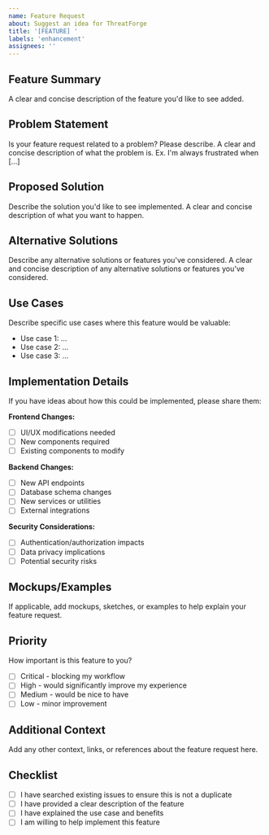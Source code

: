 ```yaml
---
name: Feature Request
about: Suggest an idea for ThreatForge
title: '[FEATURE] '
labels: 'enhancement'
assignees: ''
---
```


## Feature Summary
A clear and concise description of the feature you'd like to see added.

## Problem Statement
Is your feature request related to a problem? Please describe.
A clear and concise description of what the problem is. Ex. I'm always frustrated when [...]

## Proposed Solution
Describe the solution you'd like to see implemented.
A clear and concise description of what you want to happen.

## Alternative Solutions
Describe any alternative solutions or features you've considered.
A clear and concise description of any alternative solutions or features you've considered.

## Use Cases
Describe specific use cases where this feature would be valuable:
- Use case 1: ...
- Use case 2: ...
- Use case 3: ...

## Implementation Details
If you have ideas about how this could be implemented, please share them:

**Frontend Changes:**
- [ ] UI/UX modifications needed
- [ ] New components required
- [ ] Existing components to modify

**Backend Changes:**
- [ ] New API endpoints
- [ ] Database schema changes
- [ ] New services or utilities
- [ ] External integrations

**Security Considerations:**
- [ ] Authentication/authorization impacts
- [ ] Data privacy implications
- [ ] Potential security risks

## Mockups/Examples
If applicable, add mockups, sketches, or examples to help explain your feature request.

## Priority
How important is this feature to you?
- [ ] Critical - blocking my workflow
- [ ] High - would significantly improve my experience
- [ ] Medium - would be nice to have
- [ ] Low - minor improvement

## Additional Context
Add any other context, links, or references about the feature request here.

## Checklist
- [ ] I have searched existing issues to ensure this is not a duplicate
- [ ] I have provided a clear description of the feature
- [ ] I have explained the use case and benefits
- [ ] I am willing to help implement this feature 